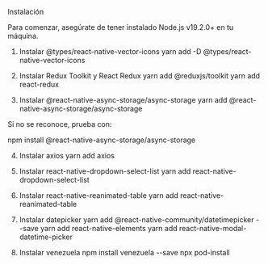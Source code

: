 Instalación

Para comenzar, asegúrate de tener instalado Node.js v19.2.0+ en tu máquina.

1. Instalar @types/react-native-vector-icons
yarn add -D @types/react-native-vector-icons

2. Instalar Redux Toolkit y React Redux
yarn add @reduxjs/toolkit
yarn add react-redux

3. Instalar @react-native-async-storage/async-storage
yarn add @react-native-async-storage/async-storage

Si no se reconoce, prueba con:

npm install @react-native-async-storage/async-storage

4. Instalar axios
yarn add axios

5. Instalar react-native-dropdown-select-list
yarn add react-native-dropdown-select-list

6. Instalar react-native-reanimated-table
yarn add react-native-reanimated-table

7. Instalar datepicker
yarn add @react-native-community/datetimepicker --save
yarn add react-native-elements
yarn add react-native-modal-datetime-picker

8. Instalar venezuela
npm install venezuela --save
npx pod-install